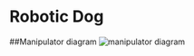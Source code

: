 # Robotic Dog
##Manipulator diagram
![manipulator diagram](https://github.com/user-attachments/assets/9b4d97b2-c81c-4415-b9cb-c7aa37436ce1)
